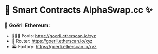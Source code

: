 # 🧠 Smart Contracts AlphaSwap.cc ✨

### 🔻 Goërli Ethereum:
- 🏊🏻‍♂️ Pools: https://goerli.etherscan.io/xyz
- 🚦 Router: https://goerli.etherscan.io/xyz
- 🏭 Factory: https://goerli.etherscan.io/xyz
